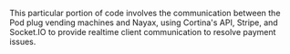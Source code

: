 This particular portion of code involves the communication between the Pod plug vending machines and Nayax, using Cortina's API, Stripe, and Socket.IO to provide realtime client communication to resolve payment issues.

